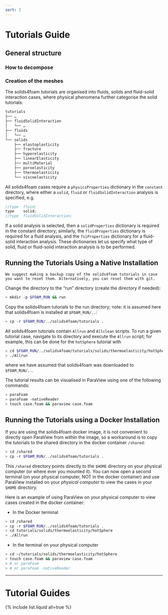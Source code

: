```yaml
---
sort: 2
---
```


# Tutorials Guide

## General structure

### How to decompose

### Creation of the meshes


The solids4foam tutorials are organised into fluids, solids and fluid-solid interaction cases, where physical phenomena further categorise the solid tutorials:
```bash
tutorials
├── …
├── fluidSolidInteraction
│   └── …
├── fluids
│   └── …
└── solids
    ├── elastoplasticity
    ├── fracture
    ├── hyperelasticity
    ├── linearElasticity
    ├── multiMaterial
    ├── poroelasticity
    ├── thermoelasticity
    └── viscoelasticity
```

All solids4foam cases require a `physicsProperties` dictionary in the `constant` directory, where either a `solid`, `fluid` or `fluidSolidInteraction` analysis is specified, e.g.
```c++
//type  fluid;
type    solid;
//type  fluidSolidInteraction;
```
If a solid analysis is selected, then a `solidProperties` dictionary is required in the constant directory; similarly, the `fluidProperties` dictionary is required for a fluid analysis, and the `fsiProperties` dictionary for a fluid-solid interaction analysis. These dictionaries let us specify what type of solid, fluid or fluid-solid interaction analysis is to be performed.


## Running the Tutorials Using a Native Installation

```tip
We suggest making a backup copy of the solids4foam tutorials in case you want to reset them. Alternatively, you can reset them with git.
```

Change the directory to the “run” directory (create the directory if needed):
```bash
> mkdir -p $FOAM_RUN && run
```

Copy the solids4foam tutorials to the run directory; note: it is assumed here that solids4foam is installed at `$FOAM_RUN/..`:
```bash
> cp -r $FOAM_RUN/../solids4foam/tutorials .
```

All solids4foam tutorials contain `Allrun` and `Allclean` scripts. To run a given tutorial case, navigate to its directory and execute the `Allrun` script; for example, this can be done for the `hotSphere` tutorial with
```bash
> cd $FOAM_RUN/../solids4foam/tutorials/solids/thermoelasticity/hotSphere
> ./Allrun
```
where we have assumed that solids4foam was downloaded to `$FOAM_RUN/..`.

The tutorial results can be visualised in ParaView using one of the following commands:
```bash
> paraFoam
> paraFoam -nativeReader
> touch case.foam && paraview case.foam
```

## Running the Tutorials using a Docker Installation

If you are using the solids4foam docker image, it is not convenient to directly open ParaView from within the image, so a workaround is to copy the tutorials to the shared directory in the docker container `/shared`:
```bash
> cd /shared
> cp -r $FOAM_RUN/../solids4foam/tutorials .
```
This `/shared` directory points directly to the `$HOME` directory on your physical computer (or where ever you mounted it). You can now open a second terminal (on your physical computer, NOT in the docker container) and use ParaView installed on your *physical computer* to view the cases in your `$HOME` directory.

Here is an example of using ParaView on your physical computer to view cases created in the docker container:

- In the Docker terminal
```bash
> cd /shared
> cp -r $FOAM_RUN/../solids4foam/tutorials .
> cd tutorials/solids/thermoelasticity/hotSphere
> ./Allrun
```
- In the terminal on your physical computer
```bash
> cd ~/tutorials/solids/thermoelasticity/hotSphere
> touch case.foam && paraview case.foam
> # or paraFoam
> # or paraFoam -nativeReader
```


---

# Tutorial Guides

{% include list.liquid all=true %}
